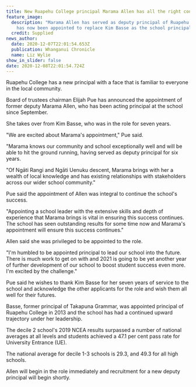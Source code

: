 ```yaml
---
title: New Ruapehu College principal Marama Allen has all the right connections
feature_image:
  description: "Marama Allen has served as deputy principal of Ruapehu College and
    has now been appointed to replace Kim Basse as the school principal. "
  credit: Supplied
news_author:
  date: 2020-12-07T22:01:54.653Z
  publication: Whanganui Chronicle
  name: Liz Wylie
show_in_slider: false
date: 2020-12-08T22:01:54.724Z
---
```

Ruapehu College has a new principal with a face that is familiar to everyone in the local community.

Board of trustees chairman Elijah Pue has announced the appointment of former deputy Marama Allen, who has been acting principal at the school since September.

She takes over from Kim Basse, who was in the role for seven years.

"We are excited about Marama's appointment," Pue said.

"Marama knows our community and school exceptionally well and will be able to hit the ground running, having served as deputy principal for six years.

"Of Ngāti Rangi and Ngāti Uenuku descent, Marama brings with her a wealth of local knowledge and has existing relationships with stakeholders across our wider school community."

Pue said the appointment of Allen was integral to continue the school's success.

"Appointing a school leader with the extensive skills and depth of experience that Marama brings is vital in ensuring this success continues. The school has seen outstanding results for some time now and Marama's appointment will ensure this success continues."

Allen said she was privileged to be appointed to the role.

"I'm humbled to be appointed principal to lead our school into the future. There is much work to get on with and 2021 is going to be yet another year of further development of our school to boost student success even more. I'm excited by the challenge."

Pue said he wishes to thank Kim Basse for her seven years of service to the school and acknowledge the other applicants for the role and wish them all well for their futures.

Basse, former principal of Takapuna Grammar, was appointed principal of Ruapehu College in 2013 and the school has had a continued upward trajectory under her leadership.

The decile 2 school's 2019 NCEA results surpassed a number of national averages at all levels and students achieved a 47.1 per cent pass rate for University Entrance (UE).

The national average for decile 1-3 schools is 29.3, and 49.3 for all high schools.

Allen will begin in the role immediately and recruitment for a new deputy principal will begin shortly.